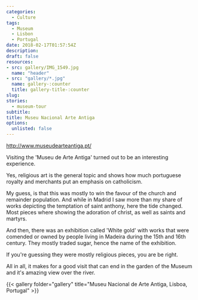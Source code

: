 ```yaml
---
categories: 
  - Culture
tags:
  - Museum
  - Lisbon
  - Portugal
date: 2018-02-17T01:57:54Z
description: 
draft: false
resources: 
- src: gallery/IMG_1549.jpg
  name: "header"
- src: "gallery/*.jpg"
  name: gallery-:counter
  title: gallery-title-:counter
slug:
stories: 
  - museum-tour
subtitle: 
title: Museu Nacional Arte Antiga
options:
  unlisted: false
---
```


http://www.museudearteantiga.pt/

Visiting the 'Museu de Arte Antiga' turned out to be an interesting experience.
<!--more-->

Yes, religious art is the general topic and shows how much portuguese royalty and merchants put an emphasis on catholicism.

My guess, is that this was mostly to win the favour of the church and remainder population. And while in Madrid I saw more than my share of works depicting the temptation of saint anthony, here the tide changed. Most pieces where showing the adoration of christ, as well as saints and martyrs.

And then, there was an exhibition called 'White gold' with works that were comended or owned by people living in Madeira during the 15th and 16th century. They mostly traded sugar, hence the name of the exhibition. 

If you're guessing they were mostly religious pieces, you are be right.

All in all, it makes for a good visit that can end in the garden of the Museum and it's amazing view over the river. 

{{< gallery folder="gallery" title="Museu Nacional de Arte Antiga, Lisboa, Portugal" >}}